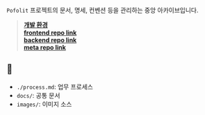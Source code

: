 `Pofolit` 프로젝트의 문서, 명세, 컨벤션 등을 관리하는 중앙 아카이브입니다.

> **[개발 환경](https://github.com/Pofolit/.github/../../../../process.md)**  
> **[frontend repo link](https://github.com/Pofolit/pofolit_fe)**  
> **[backend repo link](https://github.com/Pofolit/pofolit_be)**  
> **[meta repo link](https://github.com/Pofolit/meta)**

## 📂
- `./process.md`: 업무 프로세스
- `docs/`: 공통 문서
- `images/`: 이미지 소스
